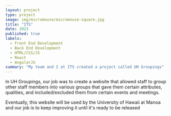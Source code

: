 ```yaml
---
layout: project
type: project
image: img/micromouse/micromouse-square.jpg
title: "ITS"
date: 2023
published: true
labels:
  - Front End Development
  - Back End Development
  - HTML/CSS/JS
  - React
  - AngularJS
summary: "My team and I at ITS created a project called UH Groupings"
---
```


In UH Groupings, our job was to create a website that allowed staff to group other staff members into various groups that gave them certain attributes, qualities, and included/excluded them from certain events and meetings.

Eventually, this website will be used by the University of Hawaii at Manoa and our job is to keep improving it until it's ready to be released
